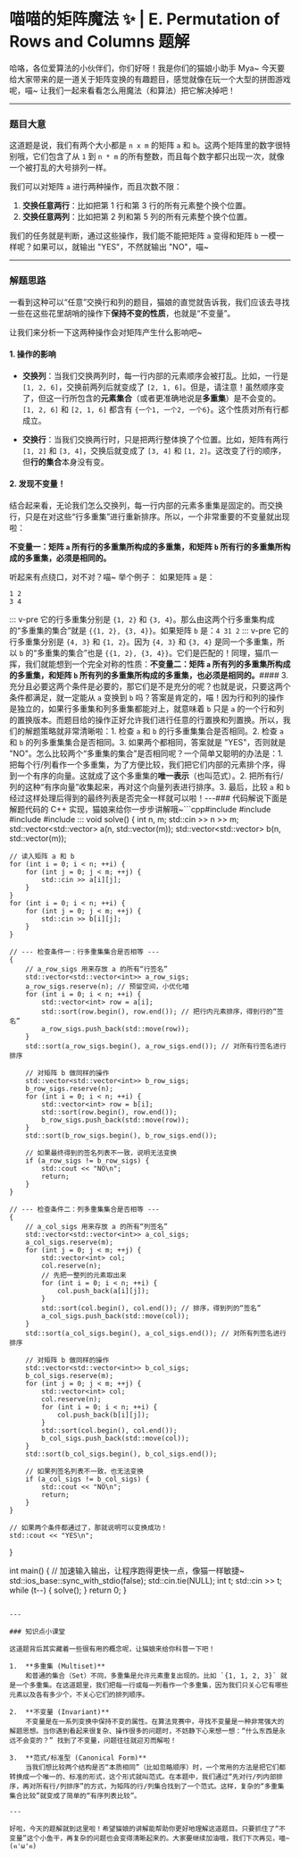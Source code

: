 # 喵喵的矩阵魔法 ✨ | E. Permutation of Rows and Columns 题解

哈咯，各位爱算法的小伙伴们，你们好呀！我是你们的猫娘小助手 Mya~ 今天要给大家带来的是一道关于矩阵变换的有趣题目，感觉就像在玩一个大型的拼图游戏呢，喵~ 让我们一起来看看怎么用魔法（和算法）把它解决掉吧！

---

### 题目大意

这道题是说，我们有两个大小都是 `n x m` 的矩阵 `a` 和 `b`。这两个矩阵里的数字很特别哦，它们包含了从 `1` 到 `n * m` 的所有整数，而且每个数字都只出现一次，就像一个被打乱的大号排列一样。

我们可以对矩阵 `a` 进行两种操作，而且次数不限：
1.  **交换任意两行**：比如把第 1 行和第 3 行的所有元素整个换个位置。
2.  **交换任意两列**：比如把第 2 列和第 5 列的所有元素整个换个位置。

我们的任务就是判断，通过这些操作，我们能不能把矩阵 `a` 变得和矩阵 `b` 一模一样呢？如果可以，就输出 "YES"，不然就输出 "NO"，喵~

---

### 解题思路

一看到这种可以“任意”交换行和列的题目，猫娘的直觉就告诉我，我们应该去寻找一些在这些花里胡哨的操作下**保持不变的性质**，也就是“不变量”。

让我们来分析一下这两种操作会对矩阵产生什么影响吧~

#### 1. 操作的影响

*   **交换列**：当我们交换两列时，每一行内部的元素顺序会被打乱。比如，一行是 `[1, 2, 6]`，交换前两列后就变成了 `[2, 1, 6]`。但是，请注意！虽然顺序变了，但这一行所包含的**元素集合**（或者更准确地说是**多重集**）是不会变的。`[1, 2, 6]` 和 `[2, 1, 6]` 都含有 `{一个1, 一个2, 一个6}`。这个性质对所有行都成立。

*   **交换行**：当我们交换两行时，只是把两行整体换了个位置。比如，矩阵有两行 `[1, 2]` 和 `[3, 4]`，交换后就变成了 `[3, 4]` 和 `[1, 2]`。这改变了行的顺序，但**行的集合**本身没有变。

#### 2. 发现不变量！

结合起来看，无论我们怎么交换列，每一行内部的元素多重集是固定的。而交换行，只是在对这些“行多重集”进行重新排序。所以，一个非常重要的不变量就出现啦：

**不变量一：矩阵 `a` 所有行的多重集所构成的多重集，和矩阵 `b` 所有行的多重集所构成的多重集，必须是相同的。**

听起来有点绕口，对不对？喵~ 举个例子：
如果矩阵 `a` 是：
```
1 2
3 4
```
::: v-pre
它的行多重集分别是 `{1, 2}` 和 `{3, 4}`。那么由这两个行多重集构成的“多重集的集合”就是 `{{1, 2}, {3, 4}}`。如果矩阵 `b` 是：```4 31 2```
::: v-pre
它的行多重集分别是 `{4, 3}` 和 `{1, 2}`。因为 `{4, 3}` 和 `{3, 4}` 是同一个多重集，所以 `b` 的“多重集的集合”也是 `{{1, 2}, {3, 4}}`。它们是匹配的！同理，猫爪一挥，我们就能想到一个完全对称的性质：**不变量二：矩阵 `a` 所有列的多重集所构成的多重集，和矩阵 `b` 所有列的多重集所构成的多重集，也必须是相同的。**#### 3. 充分且必要这两个条件是必要的，那它们是不是充分的呢？也就是说，只要这两个条件都满足，就一定能从 `a` 变换到 `b` 吗？答案是肯定的，喵！因为行和列的操作是独立的，如果行多重集和列多重集都能对上，就意味着 `b` 只是 `a` 的一个行和列的置换版本。而题目给的操作正好允许我们进行任意的行置换和列置换。所以，我们的解题策略就非常清晰啦：1.  检查 `a` 和 `b` 的行多重集集合是否相同。2.  检查 `a` 和 `b` 的列多重集集合是否相同。3.  如果两个都相同，答案就是 "YES"，否则就是 "NO"。怎么比较两个“多重集的集合”是否相同呢？一个简单又聪明的办法是：1.  把每个行/列看作一个多重集，为了方便比较，我们把它们内部的元素排个序，得到一个有序的向量。这就成了这个多重集的**唯一表示**（也叫范式）。2.  把所有行/列的这种“有序向量”收集起来，再对这个向量列表进行排序。3.  最后，比较 `a` 和 `b` 经过这样处理后得到的最终列表是否完全一样就可以啦！---### 代码解说下面是解题代码的 C++ 实现，猫娘来给你一步步讲解哦~```cpp#include <iostream>#include <vector>#include <algorithm>#include <numeric>
:::
void solve() {
    int n, m;
    std::cin >> n >> m;
    std::vector<std::vector<int>> a(n, std::vector<int>(m));
    std::vector<std::vector<int>> b(n, std::vector<int>(m));
    
    // 读入矩阵 a 和 b
    for (int i = 0; i < n; ++i) {
        for (int j = 0; j < m; ++j) {
            std::cin >> a[i][j];
        }
    }
    for (int i = 0; i < n; ++i) {
        for (int j = 0; j < m; ++j) {
            std::cin >> b[i][j];
        }
    }

    // --- 检查条件一：行多重集集合是否相等 ---
    {
        // a_row_sigs 用来存放 a 的所有“行签名”
        std::vector<std::vector<int>> a_row_sigs;
        a_row_sigs.reserve(n); // 预留空间，小优化喵
        for (int i = 0; i < n; ++i) {
            std::vector<int> row = a[i];
            std::sort(row.begin(), row.end()); // 把行内元素排序，得到行的“签名”
            a_row_sigs.push_back(std::move(row));
        }
        std::sort(a_row_sigs.begin(), a_row_sigs.end()); // 对所有行签名进行排序

        // 对矩阵 b 做同样的操作
        std::vector<std::vector<int>> b_row_sigs;
        b_row_sigs.reserve(n);
        for (int i = 0; i < n; ++i) {
            std::vector<int> row = b[i];
            std::sort(row.begin(), row.end());
            b_row_sigs.push_back(std::move(row));
        }
        std::sort(b_row_sigs.begin(), b_row_sigs.end());

        // 如果最终得到的签名列表不一致，说明无法变换
        if (a_row_sigs != b_row_sigs) {
            std::cout << "NO\n";
            return;
        }
    }

    // --- 检查条件二：列多重集集合是否相等 ---
    {
        // a_col_sigs 用来存放 a 的所有“列签名”
        std::vector<std::vector<int>> a_col_sigs;
        a_col_sigs.reserve(m);
        for (int j = 0; j < m; ++j) {
            std::vector<int> col;
            col.reserve(n);
            // 先把一整列的元素取出来
            for (int i = 0; i < n; ++i) {
                col.push_back(a[i][j]);
            }
            std::sort(col.begin(), col.end()); // 排序，得到列的“签名”
            a_col_sigs.push_back(std::move(col));
        }
        std::sort(a_col_sigs.begin(), a_col_sigs.end()); // 对所有列签名进行排序

        // 对矩阵 b 做同样的操作
        std::vector<std::vector<int>> b_col_sigs;
        b_col_sigs.reserve(m);
        for (int j = 0; j < m; ++j) {
            std::vector<int> col;
            col.reserve(n);
            for (int i = 0; i < n; ++i) {
                col.push_back(b[i][j]);
            }
            std::sort(col.begin(), col.end());
            b_col_sigs.push_back(std::move(col));
        }
        std::sort(b_col_sigs.begin(), b_col_sigs.end());

        // 如果列签名列表不一致，也无法变换
        if (a_col_sigs != b_col_sigs) {
            std::cout << "NO\n";
            return;
        }
    }

    // 如果两个条件都通过了，那就说明可以变换成功！
    std::cout << "YES\n";
}

int main() {
    // 加速输入输出，让程序跑得更快一点，像猫一样敏捷~
    std::ios_base::sync_with_stdio(false);
    std::cin.tie(NULL);
    int t;
    std::cin >> t;
    while (t--) {
        solve();
    }
    return 0;
}
```

---

### 知识点小课堂

这道题背后其实藏着一些很有用的概念呢，让猫娘来给你科普一下吧！

1.  **多重集 (Multiset)**
    和普通的集合（Set）不同，多重集是允许元素重复出现的。比如 `{1, 1, 2, 3}` 就是一个多重集。在这道题里，我们把每一行或每一列看作一个多重集，因为我们只关心它有哪些元素以及各有多少个，不关心它们的排列顺序。

2.  **不变量 (Invariant)**
    不变量是在一系列变换中保持不变的属性。在算法竞赛中，寻找不变量是一种非常强大的解题思想。当你遇到看起来很复杂、操作很多的问题时，不妨静下心来想一想：“什么东西是永远不会变的？” 找到了不变量，问题往往就迎刃而解啦！

3.  **范式/标准型 (Canonical Form)**
    当我们想比较两个结构是否“本质相同”（比如忽略顺序）时，一个常用的方法是把它们都转换成一个唯一的、标准的形式，这个形式就叫范式。在本题中，我们通过“先对行/列内部排序，再对所有行/列排序”的方式，为矩阵的行/列集合找到了一个范式。这样，复杂的“多重集集合比较”就变成了简单的“有序列表比较”。

---

好啦，今天的题解就到这里啦！希望猫娘的讲解能帮助你更好地理解这道题目。只要抓住了“不变量”这个小鱼干，再复杂的问题也会变得清晰起来的。大家要继续加油哦，我们下次再见，喵~ (ฅ'ω'ฅ)